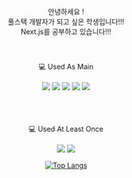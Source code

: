 

<div align="center">

안녕하세요 !<br>
풀스택 개발자가 되고 싶은 학생입니다!!! <br>
Next.js를 공부하고 있습니다!!!<br><br><br><br>
💻 Used As Main<br><br>
<img src="https://img.shields.io/badge/React-61DAFB?style=flat-square&logo=react&logoColor=black">
<img src="https://img.shields.io/badge/Next.js-000000?style=flat-square&logo=nextdotjs&logoColor=white">
<img src="https://img.shields.io/badge/TypeScript-3178C6?style=flat-square&logo=typescript&logoColor=white">
<img src="https://img.shields.io/badge/JavaScript-F7DF1E?style=flat-square&logo=javascript&logoColor=black">
<img src="https://img.shields.io/badge/MySql-4479A1?style=flat-square&logo=mysql&logoColor=black"><br>
<br><br><br>

💻 Used At Least Once<br><br>
<img src="https://img.shields.io/badge/Kotlin-7F52FF?style=flat-square&logo=kotlin&logoColor=white">
<img src="https://img.shields.io/badge/C%23-239120?style=flat-square&logo=c-sharp&logoColor=white">

[![Top Langs](https://github-readme-stats.vercel.app/api/top-langs/?username=Junanaa)](https://github.com/anuraghazra/github-readme-stats)
